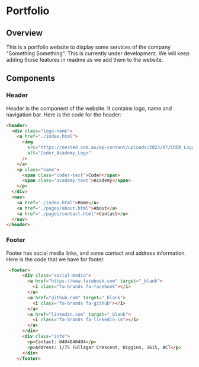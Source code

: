 # Portfolio

## Overview

This is a portfolio website to display some services of the company "Something Something". This is currently under development. We will keep adding those features in readme as we add them to the website.

## Components

### Header

Header is the component of the website. It contains logo, name and navigation bar.
Here is the code for the header:

```html
<header>
  <div class="logo-name">
    <a href="./index.html">
      <img
        src="https://nexted.com.au/wp-content/uploads/2023/07/CODR_Logo_Black-_-Green_RGB.png"
        alt="Coder_Academy_Logo"
      />
    </a>
    <p class="name">
      <span class="coder-text">Coder</span>
      <span class="academy-text">Academy</span>
    </p>
  </div>
  <nav>
    <a href="./index.html">Home</a>
    <a href="./pages/about.html">About</a>
    <a href="./pages/contact.html">Contact</a>
  </nav>
</header>
```

### Footer

Footer has social media links, and some contact and address information.
Here is the code that we have for footer.

```HTML
 <footer>
      <div class="social-media">
        <a href="https://www.facebook.com" target="_blank">
          <i class="fa-brands fa-facebook"></i>
        </a>
        <a href="github.com" target="_blank">
          <i class="fa-brands fa-github"></i>
        </a>
        <a href="linkedin.com" target="_blank">
          <i class="fa-brands fa-linkedin-in"></i>
        </a>
      </div>
      <div class="info">
        <p>Contact: 0404040404</p>
        <p>Address: 1/75 Fullagar Crescent, Higgins, 2615, ACT</p>
      </div>
    </footer>
```
